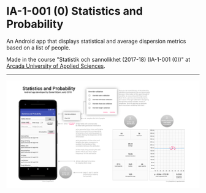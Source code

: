 # IA-1-001 (0) Statistics and Probability

An Android app that displays statistical and average dispersion metrics based on a list of people.

Made in the course "Statistik och sannolikhet (2017-18) (IA-1-001 (0))" at [Arcada University of Applied Sciences](https://www.arcada.fi/en).

---

![Info sheet](statistics-and-probability-app-info-sheet.png)
